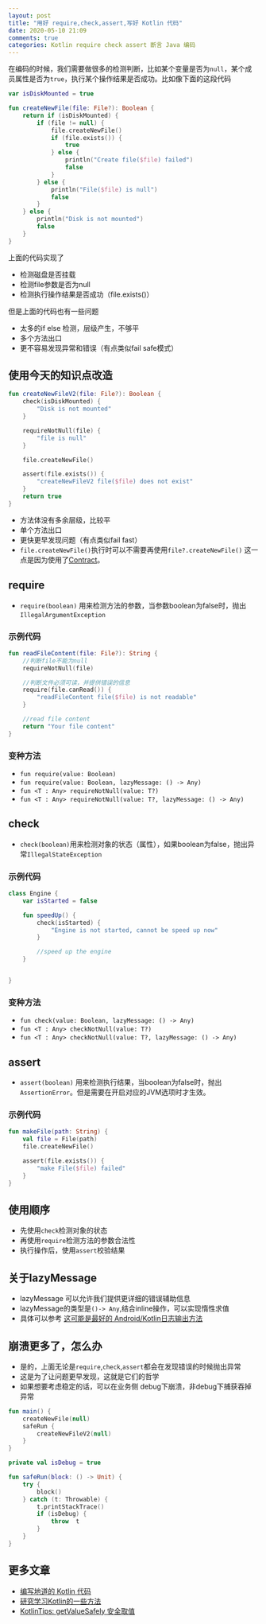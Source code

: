 ```yaml
---
layout: post
title: "用好 require,check,assert,写好 Kotlin 代码"
date: 2020-05-10 21:09
comments: true
categories: Kotlin require check assert 断言 Java 编码 
---
```


在编码的时候，我们需要做很多的检测判断，比如某个变量是否为`null`，某个成员属性是否为`true`，执行某个操作结果是否成功。比如像下面的这段代码
```kotlin
var isDiskMounted = true

fun createNewFile(file: File?): Boolean {
    return if (isDiskMounted) {
        if (file != null) {
            file.createNewFile()
            if (file.exists()) {
                true
            } else {
                println("Create file($file) failed")
                false
            }
        } else {
            println("File($file) is null")
            false
        }
    } else {
        println("Disk is not mounted")
        false
    }
}
```

<!--more-->

上面的代码实现了

  * 检测磁盘是否挂载
  * 检测file参数是否为null
  * 检测执行操作结果是否成功（file.exists()）


但是上面的代码也有一些问题

  * 太多的if else 检测，层级产生，不够平
  * 多个方法出口
  * 更不容易发现异常和错误（有点类似fail safe模式）


## 使用今天的知识点改造
```kotlin
fun createNewFileV2(file: File?): Boolean {
    check(isDiskMounted) {
        "Disk is not mounted"
    }

    requireNotNull(file) {
        "file is null"
    }

    file.createNewFile()

    assert(file.exists()) {
        "createNewFileV2 file($file) does not exist"
    }
    return true
}
```

  * 方法体没有多余层级，比较平
  * 单个方法出口
  * 更快更早发现问题（有点类似fail fast）
  * `file.createNewFile()`执行时可以不需要再使用`file?.createNewFile()` 这一点是因为使用了[Contract](https://droidyue.com/blog/2019/08/25/kotlin-contract-between-developers-and-the-compiler/)。


## require
  * `require(boolean)` 用来检测方法的参数，当参数boolean为false时，抛出`IllegalArgumentException`

### 示例代码
```kotlin
fun readFileContent(file: File?): String {
    //判断file不能为null
    requireNotNull(file)

    //判断文件必须可读，并提供错误的信息
    require(file.canRead()) {
        "readFileContent file($file) is not readable"
    }

    //read file content
    return "Your file content"
}
```

### 变种方法
  * `fun require(value: Boolean)`
  * `fun require(value: Boolean, lazyMessage: () -> Any)`
  * `fun <T : Any> requireNotNull(value: T?)`
  * `fun <T : Any> requireNotNull(value: T?, lazyMessage: () -> Any)`

## check
  * `check(boolean)`用来检测对象的状态（属性），如果boolean为false，抛出异常`IllegalStateException`

### 示例代码
```kotlin
class Engine {
    var isStarted = false

    fun speedUp() {
        check(isStarted) {
            "Engine is not started, cannot be speed up now"
        }

        //speed up the engine
    }


}
```

### 变种方法
  * `fun check(value: Boolean, lazyMessage: () -> Any)`
  * `fun <T : Any> checkNotNull(value: T?)`
  * `fun <T : Any> checkNotNull(value: T?, lazyMessage: () -> Any)`

## assert
  * `assert(boolean)` 用来检测执行结果，当boolean为false时，抛出`AssertionError`。但是需要在开启对应的JVM选项时才生效。

### 示例代码
```kotlin
fun makeFile(path: String) {
    val file = File(path)
    file.createNewFile()

    assert(file.exists()) {
        "make File($file) failed"
    }
}
```

## 使用顺序

  * 先使用`check`检测对象的状态
  * 再使用`require`检测方法的参数合法性
  * 执行操作后，使用`assert`校验结果


## 关于lazyMessage
  * lazyMessage 可以允许我们提供更详细的错误辅助信息
  * lazyMessage的类型是`()-> Any`,结合inline操作，可以实现惰性求值
  * 具体可以参考 [这可能是最好的 Android/Kotlin日志输出方法](https://droidyue.com/blog/2019/11/24/smart-log-in-android-slash-kotlin/)

## 崩溃更多了，怎么办
  * 是的，上面无论是`require`,`check`,`assert`都会在发现错误的时候抛出异常
  * 这是为了让问题更早发现，这就是它们的哲学
  * 如果想要考虑稳定的话，可以在业务侧 debug下崩溃，非debug下捕获吞掉异常

```kotlin
fun main() {
    createNewFile(null)
    safeRun {
        createNewFileV2(null)
    }
}

private val isDebug = true

fun safeRun(block: () -> Unit) {
    try {
        block()
    } catch (t: Throwable) {
        t.printStackTrace()
        if (isDebug) {
            throw  t
        }
    }
}
```

## 更多文章
  * [编写地道的 Kotlin 代码](https://droidyue.com/blog/2019/05/19/do-and-dont-in-kotlin/)
  * [研究学习Kotlin的一些方法](https://droidyue.com/blog/2017/05/08/how-to-study-kotlin/)
  * [KotlinTips: getValueSafely 安全取值](https://droidyue.com/blog/2020/03/22/kotlin-tips-get-value-safely/)
